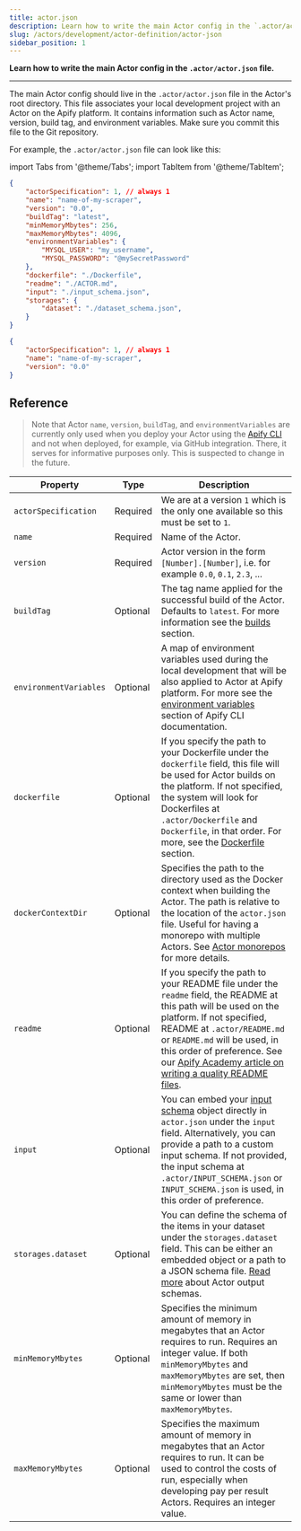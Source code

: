 ```yaml
---
title: actor.json
description: Learn how to write the main Actor config in the `.actor/actor.json` file.
slug: /actors/development/actor-definition/actor-json
sidebar_position: 1
---
```


**Learn how to write the main Actor config in the `.actor/actor.json` file.**

---

The main Actor config should live in the `.actor/actor.json` file in the Actor's root directory. This file associates your local development project with an Actor on the Apify platform. It contains information such as Actor name, version, build tag, and environment variables. Make sure you commit this file to the Git repository.

For example, the `.actor/actor.json` file can look like this:

import Tabs from '@theme/Tabs';
import TabItem from '@theme/TabItem';

<Tabs groupId="main">
<TabItem value="Full actor.json" label="Full actor.json">

```json
{
    "actorSpecification": 1, // always 1
    "name": "name-of-my-scraper",
    "version": "0.0",
    "buildTag": "latest",
    "minMemoryMbytes": 256,
    "maxMemoryMbytes": 4096,
    "environmentVariables": {
        "MYSQL_USER": "my_username",
        "MYSQL_PASSWORD": "@mySecretPassword"
    },
    "dockerfile": "./Dockerfile",
    "readme": "./ACTOR.md",
    "input": "./input_schema.json",
    "storages": {
        "dataset": "./dataset_schema.json",
    }
}
```

</TabItem>
<TabItem value="Minimal actor.json" label="Minimal actor.json">

```json
{
    "actorSpecification": 1, // always 1
    "name": "name-of-my-scraper",
    "version": "0.0"
}
```

</TabItem>
</Tabs>

## Reference

> Note that Actor `name`, `version`, `buildTag`, and `environmentVariables` are currently only used when you deploy your Actor using the [Apify CLI](/cli) and not when deployed, for example, via GitHub integration. There, it serves for informative purposes only. This is suspected to change in the future.

| Property               | Type     | Description |
|------------------------| -------- |----------- |
| `actorSpecification`   | Required | We are at a version `1` which is the only one available so this must be set to `1`. |
| `name`                 | Required | Name of the Actor. |
| `version`              | Required | Actor version in the form `[Number].[Number]`, i.e. for example `0.0`, `0.1`, `2.3`, ... |
| `buildTag`             | Optional | The tag name applied for the successful build of the Actor. Defaults to `latest`. For more information see the [builds](../builds_and_runs/builds.md) section. |
| `environmentVariables` | Optional | A map of environment variables used during the local development that will be also applied to Actor at Apify platform. For more see the [environment variables](/cli/docs/vars) section of Apify CLI documentation. |
| `dockerfile`           | Optional | If you specify the path to your Dockerfile under the `dockerfile` field, this file will be used for Actor builds on the platform. If not specified, the system will look for Dockerfiles at `.actor/Dockerfile` and `Dockerfile`, in that order. For more, see the [Dockerfile](./dockerfile.md) section. |
| `dockerContextDir`     | Optional | Specifies the path to the directory used as the Docker context when building the Actor. The path is relative to the location of the `actor.json` file. Useful for having a monorepo with multiple Actors. See [Actor monorepos](../deployment/source_types.md#actor-monorepos) for more details. |
| `readme`               | Optional | If you specify the path to your README file under the `readme` field, the README at this path will be used on the platform. If not specified, README at `.actor/README.md` or `README.md` will be used, in this order of preference. See our [Apify Academy article on writing a quality README files](/academy/get-most-of-actors/actor-readme). |
| `input`                | Optional | You can embed your [input schema](./input_schema/index.md) object directly in `actor.json` under the `input` field. Alternatively, you can provide a path to a custom input schema. If not provided, the input schema at `.actor/INPUT_SCHEMA.json` or `INPUT_SCHEMA.json` is used, in this order of preference. |
| `storages.dataset`     | Optional | You can define the schema of the items in your dataset under the `storages.dataset` field. This can be either an embedded object or a path to a JSON schema file. [Read more](./output_schema.md#specification-version-1) about Actor output schemas. |
| `minMemoryMbytes`      | Optional | Specifies the minimum amount of memory in megabytes that an Actor requires to run. Requires an integer value. If both `minMemoryMbytes` and `maxMemoryMbytes` are set, then `minMemoryMbytes` must be the same or lower than `maxMemoryMbytes`. |
| `maxMemoryMbytes`      | Optional | Specifies the maximum amount of memory in megabytes that an Actor requires to run. It can be used to control the costs of run, especially when developing pay per result Actors. Requires an integer value. |
